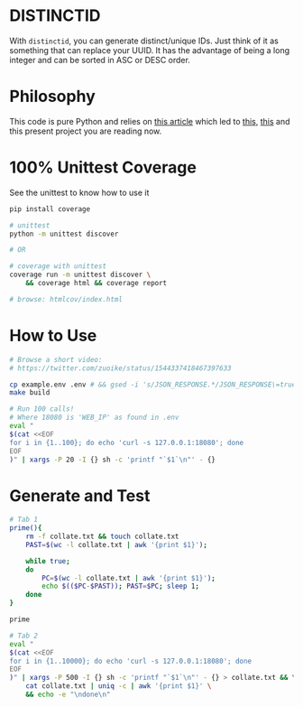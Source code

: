 # DISTINCTID
With `distinctid`, you can generate distinct/unique IDs. Just think of it as something that can replace your UUID. It has the advantage of being a long integer and can be sorted in ASC or DESC order.

# Philosophy
This code is pure Python and relies on [this article](https://instagram-engineering.com/sharding-ids-at-instagram-1cf5a71e5a5c) which led to [this](https://gist.github.com/ichux/1b5d15129370341811fb12eb7e333917), [this](https://github.com/ichux/postgresql-id-shard) and this present project you are reading now.

# 100% Unittest Coverage
See the unittest to know how to use it

```bash
pip install coverage

# unittest
python -m unittest discover

# OR

# coverage with unittest
coverage run -m unittest discover \
    && coverage html && coverage report

# browse: htmlcov/index.html 
```

# How to Use
```bash
# Browse a short video:
# https://twitter.com/zuoike/status/1544337418467397633

cp example.env .env # && gsed -i 's/JSON_RESPONSE.*/JSON_RESPONSE\=true/' .env
make build

# Run 100 calls!
# Where 18080 is 'WEB_IP' as found in .env
eval "
$(cat <<EOF
for i in {1..100}; do echo 'curl -s 127.0.0.1:18080'; done
EOF
)" | xargs -P 20 -I {} sh -c 'printf "`$1`\n"' - {}
```

# Generate and Test
```bash
# Tab 1
prime(){
    rm -f collate.txt && touch collate.txt
    PAST=$(wc -l collate.txt | awk '{print $1}');

    while true;
    do
        PC=$(wc -l collate.txt | awk '{print $1}');
        echo $(($PC-$PAST)); PAST=$PC; sleep 1;
    done
}

prime

# Tab 2
eval "
$(cat <<EOF
for i in {1..10000}; do echo 'curl -s 127.0.0.1:18080'; done
EOF
)" | xargs -P 500 -I {} sh -c 'printf "`$1`\n"' - {} > collate.txt && \
    cat collate.txt | uniq -c | awk '{print $1}' \
    && echo -e "\ndone\n"
```
